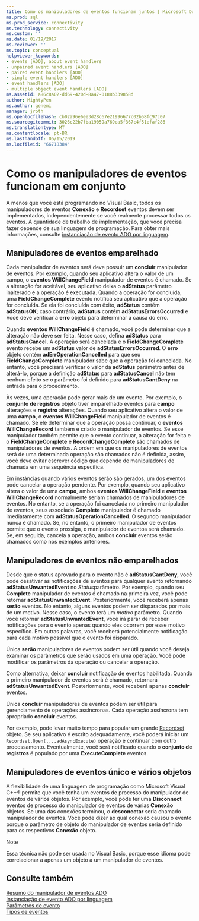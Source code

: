```yaml
---
title: Como os manipuladores de eventos funcionam juntos | Microsoft Docs
ms.prod: sql
ms.prod_service: connectivity
ms.technology: connectivity
ms.custom: ''
ms.date: 01/19/2017
ms.reviewer: ''
ms.topic: conceptual
helpviewer_keywords:
- events [ADO], about event handlers
- unpaired event handlers [ADO]
- paired event handlers [ADO]
- single event handlers [ADO]
- event handlers [ADO]
- multiple object event handlers [ADO]
ms.assetid: a86c8a02-dd69-420d-8a47-0188b339858d
author: MightyPen
ms.author: genemi
manager: jroth
ms.openlocfilehash: cb02a96e6ee3d28c67e21996677c02b58fc97c07
ms.sourcegitcommit: 3026c22b7fba19059a769ea5f367c4f51efaf286
ms.translationtype: MT
ms.contentlocale: pt-BR
ms.lasthandoff: 06/15/2019
ms.locfileid: "66718384"
---
```

# <a name="how-event-handlers-work-together"></a>Como os manipuladores de eventos funcionam em conjunto
A menos que você está programando no Visual Basic, todos os manipuladores de eventos **Conexão** e **Recordset** eventos devem ser implementados, independentemente se você realmente processar todos os eventos. A quantidade de trabalho de implementação, que você precisa fazer depende de sua linguagem de programação. Para obter mais informações, consulte [instanciação de evento ADO por linguagem](../../../ado/guide/data/ado-event-instantiation-by-language.md).  
  
## <a name="paired-event-handlers"></a>Manipuladores de eventos emparelhado  
 Cada manipulador de eventos será deve possuir um **concluir** manipulador de eventos. Por exemplo, quando seu aplicativo altera o valor de um campo, o **eventos WillChangeField** manipulador de eventos é chamado. Se a alteração for aceitável, seu aplicativo deixa o **adStatus** parâmetro inalterado e a operação é executada. Quando a operação for concluída, uma **FieldChangeComplete** evento notifica seu aplicativo que a operação for concluída. Se ela foi concluída com êxito, **adStatus** contém **adStatusOK**; caso contrário, **adStatus** contém **adStatusErrorsOccurred** e Você deve verificar a **erro** objeto para determinar a causa do erro.  
  
 Quando **eventos WillChangeField** é chamado, você pode determinar que a alteração não deve ser feita. Nesse caso, defina **adStatus** para **adStatusCancel.** A operação será cancelada e o **FieldChangeComplete** evento recebe um **adStatus** valor de **adStatusErrorsOccurred**. O **erro** objeto contém **adErrOperationCancelled** para que seu **FieldChangeComplete** manipulador sabe que a operação foi cancelada. No entanto, você precisará verificar o valor da **adStatus** parâmetro antes de alterá-lo, porque a definição **adStatus** para **adStatusCancel** não tem nenhum efeito se o parâmetro foi definido para **adStatusCantDeny** na entrada para o procedimento.  
  
 Às vezes, uma operação pode gerar mais de um evento. Por exemplo, o **conjunto de registros** objeto tiver emparelhado eventos para **campo** alterações e **registro** alterações. Quando seu aplicativo altera o valor de uma **campo**, o **eventos WillChangeField** manipulador de eventos é chamado. Se ele determinar que a operação possa continuar, o **eventos WillChangeRecord** também é criado o manipulador de eventos. Se esse manipulador também permite que o evento continuar, a alteração for feita e o **FieldChangeComplete** e **RecordChangeComplete** são chamados de manipuladores de eventos. A ordem em que os manipuladores de eventos será de uma determinada operação são chamados não é definida, assim, você deve evitar escrever código que depende de manipuladores de chamada em uma sequência específica.  
  
 Em instâncias quando vários eventos serão são gerados, um dos eventos pode cancelar a operação pendente. Por exemplo, quando seu aplicativo altera o valor de uma **campo**, ambos **eventos WillChangeField** e **eventos WillChangeRecord** normalmente seriam chamados de manipuladores de eventos. No entanto, se a operação foi cancelada no primeiro manipulador de eventos, seus associado **Complete** manipulador é chamado imediatamente com **adStatusOperationCancelled**. O segundo manipulador nunca é chamado. Se, no entanto, o primeiro manipulador de eventos permite que o evento prossiga, o manipulador de eventos será chamado. Se, em seguida, cancela a operação, ambos **concluir** eventos serão chamados como nos exemplos anteriores.  
  
## <a name="unpaired-event-handlers"></a>Manipuladores de eventos não emparelhados  
 Desde que o status aprovado para o evento não é **adStatusCantDeny**, você pode desativar as notificações de eventos para qualquer evento retornando **adStatusUnwantedEvent** no *Status*parâmetro. Por exemplo, quando seu **Complete** manipulador de eventos é chamado na primeira vez, você pode retornar **adStatusUnwantedEvent**. Posteriormente, você receberá apenas **serão** eventos. No entanto, alguns eventos podem ser disparados por mais de um motivo. Nesse caso, o evento terá um *motivo* parâmetro. Quando você retornar **adStatusUnwantedEvent**, você irá parar de receber notificações para o evento apenas quando eles ocorrem por esse motivo específico. Em outras palavras, você receberá potencialmente notificação para cada motivo possível que o evento foi disparado.  
  
 Única **serão** manipuladores de eventos podem ser útil quando você deseja examinar os parâmetros que serão usados em uma operação. Você pode modificar os parâmetros da operação ou cancelar a operação.  
  
 Como alternativa, deixar **concluir** notificação de eventos habilitada. Quando o primeiro manipulador de eventos será é chamado, retornará **adStatusUnwantedEvent**. Posteriormente, você receberá apenas **concluir** eventos.  
  
 Única **concluir** manipuladores de eventos podem ser útil para gerenciamento de operações assíncronas. Cada operação assíncrona tem apropriado **concluir** eventos.  
  
 Por exemplo, pode levar muito tempo para popular um grande [Recordset](../../../ado/reference/ado-api/recordset-object-ado.md) objeto. Se seu aplicativo é escrito adequadamente, você poderá iniciar um `Recordset.Open(...,adAsyncExecute)` operação e continuar com outro processamento. Eventualmente, você será notificado quando o **conjunto de registros** é populado por uma **ExecuteComplete** eventos.  
  
## <a name="single-event-handlers-and-multiple-objects"></a>Manipuladores de eventos único e vários objetos  
 A flexibilidade de uma linguagem de programação como Microsoft Visual C++® permite que você tenha um eventos de processo do manipulador de eventos de vários objetos. Por exemplo, você pode ter uma **Disconnect** eventos de processo do manipulador de eventos de várias **Conexão** objetos. Se uma das conexões terminou, o **desconectar** seria chamado manipulador de eventos. Você pode dizer ao qual conexão causou o evento porque o parâmetro de objeto do manipulador de eventos seria definido para os respectivos **Conexão** objeto.  
  
> [!NOTE]
>  Essa técnica não pode ser usada no Visual Basic, porque esse idioma pode correlacionar a apenas um objeto a um manipulador de eventos.  
  
## <a name="see-also"></a>Consulte também  
 [Resumo do manipulador de eventos ADO](../../../ado/guide/data/ado-event-handler-summary.md)   
 [Instanciação de evento ADO por linguagem](../../../ado/guide/data/ado-event-instantiation-by-language.md)   
 [Parâmetros de evento](../../../ado/guide/data/event-parameters.md)   
 [Tipos de eventos](../../../ado/guide/data/types-of-events.md)
